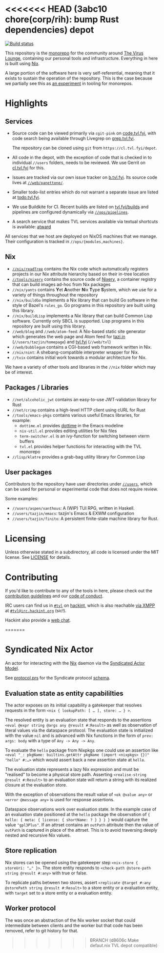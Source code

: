 <<<<<<< HEAD   (3abc10 chore(corp/rih): bump Rust dependencies)
depot
=====

[![Build status](https://badge.buildkite.com/016bff4b8ae2704a3bbbb0a250784e6692007c582983b6dea7.svg?branch=refs/heads/canon)](https://buildkite.com/tvl/depot)

This repository is the [monorepo][] for the community around [The
Virus Lounge][tvl], containing our personal tools and infrastructure.
Everything in here is built using [Nix][].

A large portion of the software here is very self-referential, meaning that it
exists to sustain the operation of the repository. This is the case because we
partially see this as [an experiment][] in tooling for monorepos.

# Highlights

## Services

* Source code can be viewed primarily via `cgit-pink` on
  [code.tvl.fyi](https://code.tvl.fyi), with code search being available through
  Livegrep on [grep.tvl.fyi](https://grep.tvl.fyi).

  The repository can be cloned using `git` from `https://cl.tvl.fyi/depot`.

* All code in the depot, with the exception of code that is checked in to
  individual `//users` folders, needs to be reviewed. We use Gerrit on
  [cl.tvl.fyi](https://cl.tvl.fyi) for this.

* Issues are tracked via our own issue tracker on
  [b.tvl.fyi](https://b.tvl.fyi). Its source code lives at
  [`//web/panettone/`][panettone].

* Smaller todo-list entries which do not warrant a separate issue are listed at
  [todo.tvl.fyi](https://todo.tvl.fyi).

* We use Buildkite for CI. Recent builds are listed on
  [tvl.fyi/builds](https://tvl.fyi/builds) and pipelines are configured
  dynamically via
  [`//ops/pipelines`](https://cs.tvl.fyi/depot/-/tree/ops/pipelines).

* A search service that makes TVL services available via textual
  shortcuts is available: [atward](https://at.tvl.fyi)

All services that we host are deployed on NixOS machines that we manage. Their
configuration is tracked in `//ops/{modules,machines}`.

## Nix

* [`//nix/readTree`](https://cs.tvl.fyi/depot/-/blob/nix/readTree/README.md)
  contains the Nix code which automatically registers projects in our Nix
  attribute hierarchy based on their in-tree location
* [`//tools/nixery`](https://cs.tvl.fyi/depot/-/tree/tools/nixery)
  contains the source code of [Nixery][], a container registry that
  can build images ad-hoc from Nix packages
* `//nix/yants` contains **Y**et **A**nother **N**ix **T**ype **S**ystem, which
  we use for a variety of things throughout the repository
* `//nix/buildGo` implements a Nix library that can build Go software in the
  style of Bazel's `rules_go`. Go programs in this repository are built using
  this library.
* `//nix/buildLisp` implements a Nix library that can build Common Lisp
  software. Currently only SBCL is supported. Lisp programs in this repository
  are built using this library.
* `//web/blog` and `//web/atom-feed`: A Nix-based static site generator which
  generates the web page and Atom feed for [tazj.in](https://tazj.in)
  (`//users/tazjin/homepage`) and [tvl.fyi](https://tvl.fyi) (`//web/tvl`)
* `//web/bubblegum` contains a CGI-based web framework written in Nix.
* `//nix/nint`: A shebang-compatible interpreter wrapper for Nix.
* `//tvix` contains initial work towards a modular architecture for Nix.

We have a variety of other tools and libraries in the `//nix` folder which may
be of interest.

## Packages / Libraries

* `//net/alcoholic_jwt` contains an easy-to-use JWT-validation library for Rust
* `//net/crimp` contains a high-level HTTP client using cURL for Rust
* `//tools/emacs-pkgs` contains various useful Emacs libraries, for example:
  * `dottime.el` provides [dottime][] in the Emacs modeline
  * `nix-util.el` provides editing utilities for Nix files
  * `term-switcher.el` is an ivy-function for switching between vterm buffers
  * `tvl.el` provides helper functions for interacting with the TVL monorepo
* `//lisp/klatre` provides a grab-bag utility library for Common Lisp

## User packages

Contributors to the repository have user directories under
[`//users`](https://cs.tvl.fyi/depot@canon/-/tree/users), which can be used for
personal or experimental code that does not require review.

Some examples:

* `//users/aspen/xanthous`: A (WIP) TUI RPG, written in Haskell.
* `//users/tazjin/emacs`: tazjin's Emacs & EXWM configuration
* `//users/tazjin/finito`: A persistent finite-state machine library for Rust.

# Licensing

Unless otherwise stated in a subdirectory, all code is licensed under the MIT
license. See [LICENSE](./LICENSE) for details.

# Contributing

If you'd like to contribute to any of the tools in here, please check out the
[contribution guidelines](./docs/CONTRIBUTING.md) and our [code of
conduct](./docs/CODE_OF_CONDUCT.md).

IRC users can find us in [`#tvl`][tvl-irc] on [hackint][], which is also
reachable [via XMPP][hackint-xmpp] at [`#tvl@irc.hackint.org`][tvl-xmpp] (sic!).

Hackint also provide a [web chat][tvl-webchat].

[monorepo]: https://en.wikipedia.org/wiki/Monorepo
[tvl]: https://tvl.fyi
[Nix]: https://nixos.org/nix
[an experiment]: https://tvl.fyi/monorepo-doc
[panettone]: https://cs.tvl.fyi/depot@canon/-/tree/web/panettone
[tvix]: https://cs.tvl.fyi/depot/-/blob/third_party/nix/README.md
[dottime]: https://dotti.me
[tvl-irc]: ircs://irc.hackint.org:6697/#tvl
[hackint]: https://hackint.org/
[hackint-xmpp]: https://hackint.org/transport/xmpp
[tvl-xmpp]: xmpp:#tvl@irc.hackint.org?join
[tvl-webchat]: https://webirc.hackint.org/#ircs://irc.hackint.org/#tvl
[Nixery]: https://nixery.dev
=======
# Syndicated Nix Actor

An actor for interacting with the [Nix](https://nixos.org/) daemon via the [Syndicated Actor Model](https://syndicate-lang.org/).

See [protocol.prs](./protocol.prs) for the Syndicate protocol [schema](https://preserves.dev/preserves-schema.html).

## Evaluation state as entity capabililties

The actor exposes on its initial capability a gatekeeper that resolves requests in the form `<nix { lookupPath: [ … ], store: … } >`.

The resolved entity is an evaluation state that responds to the assertions `<eval @expr string @args any @result #:Result>` as well as observation of literal values via the dataspace protocol.
The evaluation state is initialized with the value `nil` and is advanced with Nix functions in the form of `prev: args: body` with a type of `Any -> Any -> Any`.

To evaluate the `hello` package from Nixpkgs one could use an assertion like `<eval "_: pkgName: builtins.getAttr pkgName (import <nixpkgs> {})" "hello" #:…>` which would assert back a new assertion state at `hello`.

The evaluation state represents a lazy Nix expression and must be "realised" to become a physical store path.
Asserting `<realise-string @result #:Result>` to an evaluation state will return a string with its realized closure at the evaluation store.

With the exception of observations the result value of `<ok @value any>` or `<error @message any>` is used for response assertions.

Dataspace observations work over evaluation state.
In the example case of an evaluation state positioned at the `hello` package the observation of `{ hello: { meta: { license: { shortName: ? } } } }` would capture the value `"gpl3Plus"`.
If an attrset contains an `outPath` attribute then the value of `outPath` is captured in place of the attrset.
This is to avoid traversing deeply nested and recursive Nix values.

## Store replication

Nix stores can be opened using the gatekeeper step `<nix-store { storeUri: "…" }>`.
The store entity responds to `<check-path @store-path string @result #:any>` with true or false.

To replicate paths between two stores, assert `<replicate @target #:any @storePath string @result #:Result>` to a store entity or a evaluation entity, with `target` set to a store entity or a evaluation entity.

## Worker protocol

The was once an abstraction of the Nix worker socket that could intermediate between clients and the worker but that code has been removed, refer to git history for that.
>>>>>>> BRANCH (d8606c Make defaut.nix TVL depot compatible)
